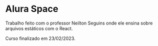 #  Alura Space

Trabalho feito com o professor Neilton Seguins onde ele ensina sobre arquivos estáticos com o React. 

Curso finalizado em 23/02/2023.